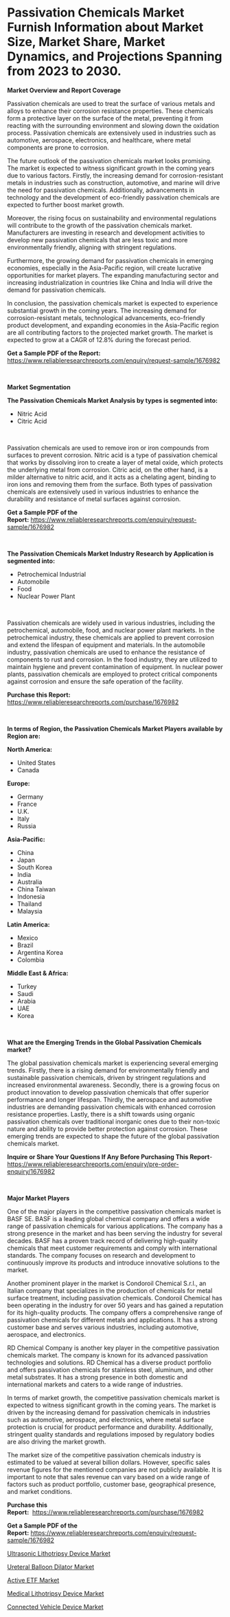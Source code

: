 <p><h1>Passivation Chemicals Market Furnish Information about Market Size, Market Share, Market Dynamics, and Projections Spanning from 2023 to 2030.</h1></p><p><strong>Market Overview and Report Coverage</strong></p>
<p><p>Passivation chemicals are used to treat the surface of various metals and alloys to enhance their corrosion resistance properties. These chemicals form a protective layer on the surface of the metal, preventing it from reacting with the surrounding environment and slowing down the oxidation process. Passivation chemicals are extensively used in industries such as automotive, aerospace, electronics, and healthcare, where metal components are prone to corrosion.</p><p>The future outlook of the passivation chemicals market looks promising. The market is expected to witness significant growth in the coming years due to various factors. Firstly, the increasing demand for corrosion-resistant metals in industries such as construction, automotive, and marine will drive the need for passivation chemicals. Additionally, advancements in technology and the development of eco-friendly passivation chemicals are expected to further boost market growth.</p><p>Moreover, the rising focus on sustainability and environmental regulations will contribute to the growth of the passivation chemicals market. Manufacturers are investing in research and development activities to develop new passivation chemicals that are less toxic and more environmentally friendly, aligning with stringent regulations.</p><p>Furthermore, the growing demand for passivation chemicals in emerging economies, especially in the Asia-Pacific region, will create lucrative opportunities for market players. The expanding manufacturing sector and increasing industrialization in countries like China and India will drive the demand for passivation chemicals.</p><p>In conclusion, the passivation chemicals market is expected to experience substantial growth in the coming years. The increasing demand for corrosion-resistant metals, technological advancements, eco-friendly product development, and expanding economies in the Asia-Pacific region are all contributing factors to the projected market growth. The market is expected to grow at a CAGR of 12.8% during the forecast period.</p></p>
<p><strong>Get a Sample PDF of the Report:</strong> <a href="https://www.reliableresearchreports.com/enquiry/request-sample/1676982">https://www.reliableresearchreports.com/enquiry/request-sample/1676982</a></p>
<p>&nbsp;</p>
<p><strong>Market Segmentation</strong></p>
<p><strong>The Passivation Chemicals Market Analysis by types is segmented into:</strong></p>
<p><ul><li>Nitric Acid</li><li>Citric Acid</li></ul></p>
<p>&nbsp;</p>
<p><p>Passivation chemicals are used to remove iron or iron compounds from surfaces to prevent corrosion. Nitric acid is a type of passivation chemical that works by dissolving iron to create a layer of metal oxide, which protects the underlying metal from corrosion. Citric acid, on the other hand, is a milder alternative to nitric acid, and it acts as a chelating agent, binding to iron ions and removing them from the surface. Both types of passivation chemicals are extensively used in various industries to enhance the durability and resistance of metal surfaces against corrosion.</p></p>
<p><strong>Get a Sample PDF of the Report:</strong>&nbsp;<a href="https://www.reliableresearchreports.com/enquiry/request-sample/1676982">https://www.reliableresearchreports.com/enquiry/request-sample/1676982</a></p>
<p>&nbsp;</p>
<p><strong>The Passivation Chemicals Market Industry Research by Application is segmented into:</strong></p>
<p><ul><li>Petrochemical Industrial</li><li>Automobile</li><li>Food</li><li>Nuclear Power Plant</li></ul></p>
<p>&nbsp;</p>
<p><p>Passivation chemicals are widely used in various industries, including the petrochemical, automobile, food, and nuclear power plant markets. In the petrochemical industry, these chemicals are applied to prevent corrosion and extend the lifespan of equipment and materials. In the automobile industry, passivation chemicals are used to enhance the resistance of components to rust and corrosion. In the food industry, they are utilized to maintain hygiene and prevent contamination of equipment. In nuclear power plants, passivation chemicals are employed to protect critical components against corrosion and ensure the safe operation of the facility.</p></p>
<p><strong>Purchase this Report:</strong>&nbsp; <a href="https://www.reliableresearchreports.com/purchase/1676982">https://www.reliableresearchreports.com/purchase/1676982</a></p>
<p>&nbsp;</p>
<p><strong>In terms of Region, the Passivation Chemicals Market Players available by Region are:</strong></p>
<p>
    <p> <strong> North America: </strong>
        <ul>
            <li>United States</li>
            <li>Canada</li>
        </ul>
        </p> 
    <p> <strong> Europe: </strong>
        <ul>
            <li>Germany</li>
            <li>France</li>
            <li>U.K.</li>
            <li>Italy</li>
            <li>Russia</li>
        </ul>
        </p> 
    <p> <strong> Asia-Pacific: </strong>
        <ul>
            <li>China</li>
            <li>Japan</li>
            <li>South Korea</li>
            <li>India</li>
            <li>Australia</li>
            <li>China Taiwan</li>
            <li>Indonesia</li>
            <li>Thailand</li>
            <li>Malaysia</li>
        </ul>
        </p> 
    <p> <strong> Latin America: </strong>
        <ul>
            <li>Mexico</li>
            <li>Brazil</li>
            <li>Argentina Korea</li>
            <li>Colombia</li>
        </ul>
        </p> 
    <p> <strong> Middle East & Africa: </strong>
        <ul>
            <li>Turkey</li>
            <li>Saudi</li>
            <li>Arabia</li>
            <li>UAE</li>
            <li>Korea</li>
        </ul>
    </p>
    </p>
<p>&nbsp;</p>
<p><strong>What are the Emerging Trends in the Global Passivation Chemicals market?</strong></p>
<p><p>The global passivation chemicals market is experiencing several emerging trends. Firstly, there is a rising demand for environmentally friendly and sustainable passivation chemicals, driven by stringent regulations and increased environmental awareness. Secondly, there is a growing focus on product innovation to develop passivation chemicals that offer superior performance and longer lifespan. Thirdly, the aerospace and automotive industries are demanding passivation chemicals with enhanced corrosion resistance properties. Lastly, there is a shift towards using organic passivation chemicals over traditional inorganic ones due to their non-toxic nature and ability to provide better protection against corrosion. These emerging trends are expected to shape the future of the global passivation chemicals market.</p></p>
<p><strong>Inquire or Share Your Questions If Any Before Purchasing This Report</strong>- <a href="https://www.reliableresearchreports.com/enquiry/pre-order-enquiry/1676982">https://www.reliableresearchreports.com/enquiry/pre-order-enquiry/1676982</a></p>
<p>&nbsp;</p>
<p><strong>Major Market Players</strong></p>
<p><p>One of the major players in the competitive passivation chemicals market is BASF SE. BASF is a leading global chemical company and offers a wide range of passivation chemicals for various applications. The company has a strong presence in the market and has been serving the industry for several decades. BASF has a proven track record of delivering high-quality chemicals that meet customer requirements and comply with international standards. The company focuses on research and development to continuously improve its products and introduce innovative solutions to the market. </p><p>Another prominent player in the market is Condoroil Chemical S.r.l., an Italian company that specializes in the production of chemicals for metal surface treatment, including passivation chemicals. Condoroil Chemical has been operating in the industry for over 50 years and has gained a reputation for its high-quality products. The company offers a comprehensive range of passivation chemicals for different metals and applications. It has a strong customer base and serves various industries, including automotive, aerospace, and electronics. </p><p>RD Chemical Company is another key player in the competitive passivation chemicals market. The company is known for its advanced passivation technologies and solutions. RD Chemical has a diverse product portfolio and offers passivation chemicals for stainless steel, aluminum, and other metal substrates. It has a strong presence in both domestic and international markets and caters to a wide range of industries. </p><p>In terms of market growth, the competitive passivation chemicals market is expected to witness significant growth in the coming years. The market is driven by the increasing demand for passivation chemicals in industries such as automotive, aerospace, and electronics, where metal surface protection is crucial for product performance and durability. Additionally, stringent quality standards and regulations imposed by regulatory bodies are also driving the market growth. </p><p>The market size of the competitive passivation chemicals industry is estimated to be valued at several billion dollars. However, specific sales revenue figures for the mentioned companies are not publicly available. It is important to note that sales revenue can vary based on a wide range of factors such as product portfolio, customer base, geographical presence, and market conditions.</p></p>
<p><strong>Purchase this Report:</strong>&nbsp;&nbsp;<a href="https://www.reliableresearchreports.com/purchase/1676982">https://www.reliableresearchreports.com/purchase/1676982</a></p>
<p></p>
<p><strong>Get a Sample PDF of the Report:</strong>&nbsp;<a href="https://www.reliableresearchreports.com/enquiry/request-sample/1676982">https://www.reliableresearchreports.com/enquiry/request-sample/1676982</a></p>
<p><p><a href="https://www.linkedin.com/pulse/decoding-ultrasonic-lithotripsy-device-market-deep-dive/">Ultrasonic Lithotripsy Device Market</a></p><p><a href="https://medium.com/@chasegibson1901/ureteral-balloon-dilator-market-size-cagr-trends-2024-2030-2fbf6f2ae2f9">Ureteral Balloon Dilator Market</a></p><p><a href="https://medium.com/@irmaabshire/active-etf-market-insight-market-trends-growth-forecasted-from-2023-to-2030-356b7474aa90">Active ETF Market</a></p><p><a href="https://www.linkedin.com/pulse/medical-lithotripsy-device-market-size-growth-forecast-from/">Medical Lithotripsy Device Market</a></p><p><a href="https://www.linkedin.com/pulse/connected-vehicle-device-market-size-2023-2030-global/">Connected Vehicle Device Market</a></p></p>